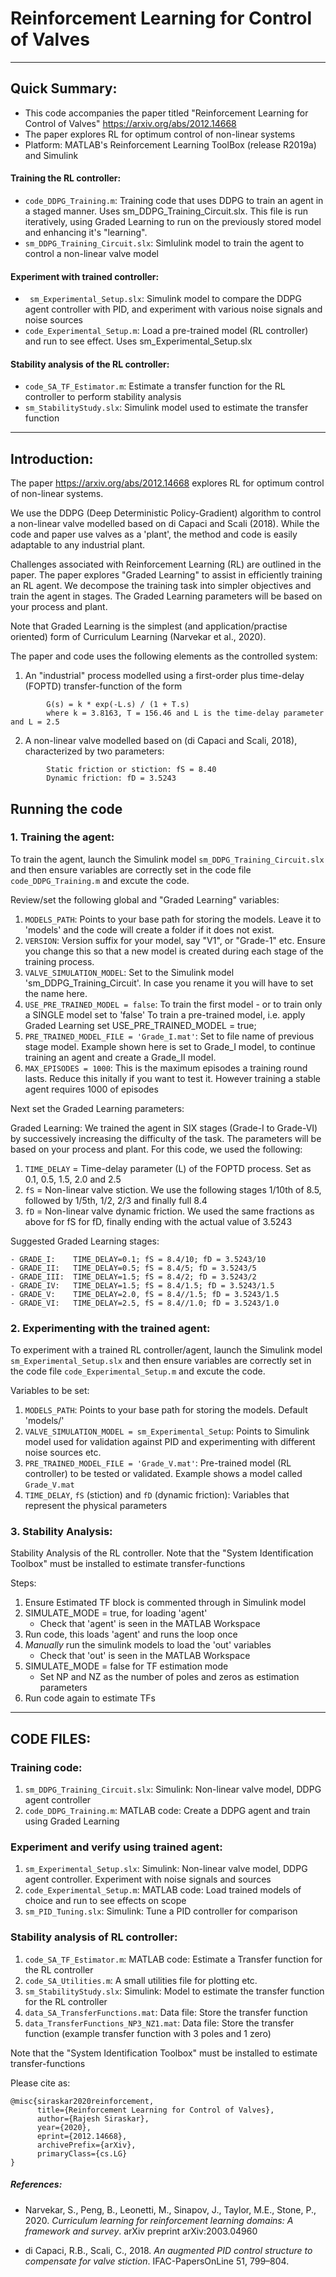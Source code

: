 # Reinforcement Learning for Control of Valves
---------------------------------------------------------------------------------------

## Quick Summary:
* This code accompanies the paper titled "Reinforcement Learning for Control of Valves" https://arxiv.org/abs/2012.14668
* The paper explores RL for optimum control of non-linear systems
* Platform: MATLAB's Reinforcement Learning ToolBox (release R2019a) and Simulink

#### Training the RL controller:
* `code_DDPG_Training.m`: Training code that uses DDPG to train an agent in a staged manner. Uses sm_DDPG_Training_Circuit.slx. This file is run iteratively, using Graded Learning to run on the previously stored model and enhancing it's "learning".    
* `sm_DDPG_Training_Circuit.slx`: Simlulink model to train the agent to control a non-linear valve model

#### Experiment with trained controller: 
* ` sm_Experimental_Setup.slx`: Simulink model to compare the DDPG agent controller with PID, and experiment with various noise signals and noise sources
* `code_Experimental_Setup.m`: Load a pre-trained model (RL controller) and run to see effect. Uses sm_Experimental_Setup.slx 

#### Stability analysis of the RL controller: 
* `code_SA_TF_Estimator.m`: Estimate a transfer function for the RL controller to perform stability analysis
* `sm_StabilityStudy.slx`: Simulink model used to estimate the transfer function

---------------------------------------------------------------------------------------

## Introduction:

The paper https://arxiv.org/abs/2012.14668 explores RL for optimum control of non-linear systems. 

We use the DDPG (Deep Deterministic Policy-Gradient) algorithm to control a non-linear valve modelled based on di Capaci and Scali (2018). While the code and paper use valves as a 'plant', the method and code is easily adaptable to any industrial plant.

Challenges associated with Reinforcement Learning (RL) are outlined in the paper. The paper explores "Graded Learning" to assist in efficiently training an RL agent. We decompose the training task into simpler objectives and train the agent in stages. The Graded Learning parameters will be based on your process and plant. 

Note that Graded Learning is the simplest (and application/practise oriented) form of Curriculum Learning (Narvekar et al., 2020). 

The paper and code uses the following elements as the controlled system:

1. An "industrial" process modelled using a first-order plus time-delay (FOPTD) transfer-function of the form
```
        G(s) = k * exp(-L.s) / (1 + T.s)
        where k = 3.8163, T = 156.46 and L is the time-delay parameter and L = 2.5
```
2. A non-linear valve modelled based on (di Capaci and Scali, 2018), characterized by two parameters:
```
		Static friction or stiction: fS = 8.40
		Dynamic friction: fD = 3.5243
```

## Running the code

### 1. Training the agent:

To train the agent, launch the Simulink model `sm_DDPG_Training_Circuit.slx` and then ensure variables are correctly set in the code file `code_DDPG_Training.m` and excute the code.  

Review/set the following global and "Graded Learning" variables:
1. `MODELS_PATH`: Points to your base path for storing the models. Leave it to 'models' and the code will create a folder if it does not exist.
2. `VERSION`: Version suffix for your model, say "V1", or "Grade-1" etc. Ensure you change this so that a new model is created during each stage of the training process. 
3. `VALVE_SIMULATION_MODEL`: Set to the Simulink model 'sm_DDPG_Training_Circuit'. In case you rename it you will have to set the name here.
4. `USE_PRE_TRAINED_MODEL = false`: To train the first model - or to train only a SINGLE model set to 'false'
	To train a pre-trained model, i.e. apply Graded Learning set USE_PRE_TRAINED_MODEL = true;
5. `PRE_TRAINED_MODEL_FILE = 'Grade_I.mat'`: Set to file name of previous stage model. Example shown here is set to Grade_I model, to continue training an agent and create a Grade_II model. 
6. `MAX_EPISODES = 1000`: This is the maximum episodes a training round lasts. Reduce this initally if you want to test it. However training a stable agent requires 1000 of episodes

Next set the  Graded Learning parameters:

Graded Learning: We trained the agent in SIX stages (Grade-I to Grade-VI) by successively increasing the difficulty of the task. The parameters will be based on your process and plant. For this code, we used the following:

1. `TIME_DELAY` = Time-delay parameter (L) of the FOPTD process. Set as 0.1, 0.5, 1.5, 2.0 and 2.5
2. `fS` = Non-linear valve stiction. We use the following stages 1/10th of 8.5, followed by 1/5th, 1/2, 2/3 and finally full 8.4
3. `fD` = Non-linear valve dynamic friction. We used the same fractions as above for fS for fD, finally ending with the actual value of 3.5243
		   
Suggested Graded Learning stages:
```
- GRADE_I:    TIME_DELAY=0.1; fS = 8.4/10; fD = 3.5243/10
- GRADE_II:   TIME_DELAY=0.5; fS = 8.4/5; fD = 3.5243/5
- GRADE_III:  TIME_DELAY=1.5; fS = 8.4/2; fD = 3.5243/2
- GRADE_IV:   TIME_DELAY=1.5; fS = 8.4/1.5; fD = 3.5243/1.5
- GRADE_V:    TIME_DELAY=2.0, fS = 8.4//1.5; fD = 3.5243/1.5
- GRADE_VI:   TIME_DELAY=2.5, fS = 8.4//1.0; fD = 3.5243/1.0
```

### 2. Experimenting with the trained agent:

To experiment with a trained RL controller/agent, launch the Simulink model `sm_Experimental_Setup.slx` and then ensure variables are correctly set in the code file `code_Experimental_Setup.m` and excute the code.

Variables to be set:
1. `MODELS_PATH`: Points to your base path for storing the models. Default 'models/'
2. `VALVE_SIMULATION_MODEL = sm_Experimental_Setup`: Points to Simulink model used for validation against PID and experimenting with different noise sources etc.
3. `PRE_TRAINED_MODEL_FILE = 'Grade_V.mat'`: Pre-trained model (RL controller) to be tested or validated. Example shows a model called `Grade_V.mat`
4. `TIME_DELAY`, `fS` (stiction) and `fD` (dynamic friction): Variables that represent the physical parameters

### 3. Stability Analysis:
Stability Analysis of the RL controller.
Note that the "System Identification Toolbox" must be installed to estimate transfer-functions

Steps:
1. Ensure Estimated TF block is commented through in Simulink model
2. SIMULATE_MODE = true, for loading 'agent'
      - Check that 'agent' is seen in the MATLAB Workspace
3. Run code, this loads 'agent' and runs the loop once
4. *Manually* run the simulink models to load the 'out' variables
      - Check that 'out' is seen in the MATLAB Workspace
5. SIMULATE_MODE = false for TF estimation mode
      - Set NP and NZ as the number of poles and zeros as estimation parameters
6. Run code again to estimate TFs
---------------------------------------------------------------------------------------

## CODE FILES:

### Training code:

1. `sm_DDPG_Training_Circuit.slx`: Simulink: Non-linear valve model, DDPG agent controller
2. `code_DDPG_Training.m`: MATLAB code: Create a DDPG agent and train using Graded Learning   


### Experiment and verify using trained agent:

1. `sm_Experimental_Setup.slx`:	Simulink: Non-linear valve model, DDPG agent controller. Experiment with noise signals and sources
2. `code_Experimental_Setup.m`:	MATLAB code: Load trained models of choice and run to see effects on scope
3. `sm_PID_Tuning.slx`:	Simulink: Tune a PID controller for comparison

### Stability analysis of RL controller:

1. `code_SA_TF_Estimator.m`: MATLAB code: Estimate a Transfer function for the RL controller
2. `code_SA_Utilities.m`: A small  utilities file for plotting etc.
3. `sm_StabilityStudy.slx`:  Simulink: Model to estimate the transfer function for the RL controller
4. `data_SA_TransferFunctions.mat`: Data file: Store the transfer function    
5. `data_TransferFunctions_NP3_NZ1.mat`: Data file: Store the transfer function (example transfer function with 3 poles and 1 zero)

Note that the "System Identification Toolbox" must be installed to estimate transfer-functions

Please cite as:
```
@misc{siraskar2020reinforcement,
      title={Reinforcement Learning for Control of Valves}, 
      author={Rajesh Siraskar},
      year={2020},
      eprint={2012.14668},
      archivePrefix={arXiv},
      primaryClass={cs.LG}
}
```

##### References:

* Narvekar, S., Peng, B., Leonetti, M., Sinapov, J., Taylor, M.E., Stone, P., 2020. *Curriculum learning for reinforcement learning domains: A framework and survey*. arXiv preprint arXiv:2003.04960

* di Capaci, R.B., Scali, C., 2018. *An augmented PID control structure to compensate for valve stiction*. IFAC-PapersOnLine 51, 799–804.